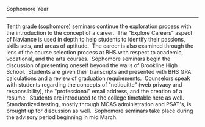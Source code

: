 Sophomore Year  

-----------------

Tenth grade (sophomore) seminars continue the exploration process with the introduction to the concept of a career.  The "Explore Careers" aspect of Naviance is used in depth to help students to identify their passions, skills sets, and areas of aptitude.  The career is also examined through the lens of the course selection process at BHS with respect to academic, vocational, and the arts courses.  Sophomore seminars begin the discussion of presenting oneself beyond the walls of Brookline High School.  Students are given their transcripts and presented with BHS GPA calculations and a review of graduation requirements.  Counselors speak with students regarding the concepts of "netiquitte" (web privacy and responsibility), the "professional" email address, and the creation of a resume.  Students are introduced to the college timetable here as well.  Standardized testing, mostly through MCAS administration and PSAT's, is brought up for discussion as well.  Sophomore seminars take place during the advisory period beginning in mid March.